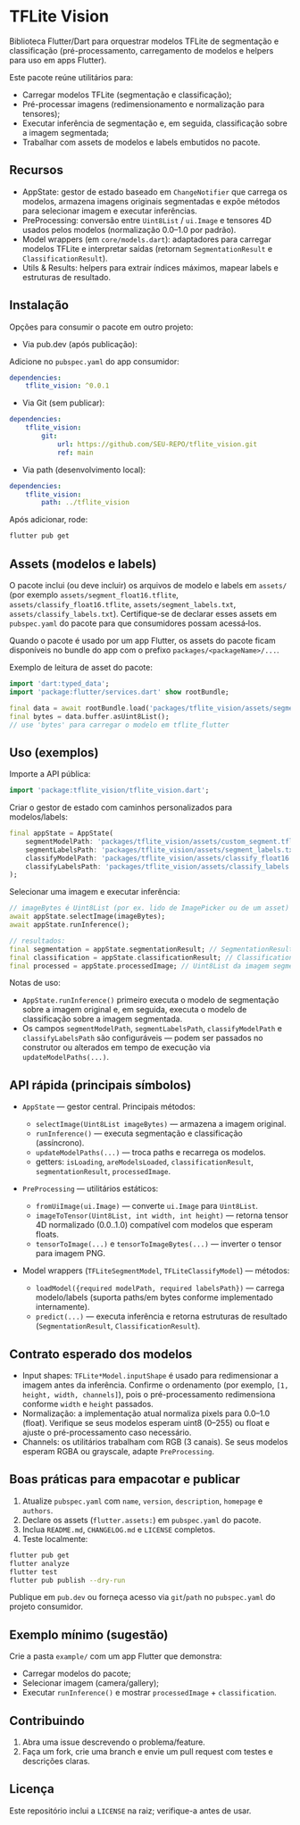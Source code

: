 <!--
This README describes the package. If you publish this package to pub.dev,
this README's contents appear on the landing page for your package.

For information about how to write a good package README, see the guide for
[writing package pages](https://dart.dev/tools/pub/writing-package-pages).

For general information about developing packages, see the Dart guide for
[creating packages](https://dart.dev/guides/libraries/create-packages)
and the Flutter guide for
[developing packages and plugins](https://flutter.dev/to/develop-packages).
-->
# TFLite Vision

Biblioteca Flutter/Dart para orquestrar modelos TFLite de segmentação e
classificação (pré-processamento, carregamento de modelos e helpers para uso
em apps Flutter).

Este pacote reúne utilitários para:

- Carregar modelos TFLite (segmentação e classificação);
- Pré-processar imagens (redimensionamento e normalização para tensores);
- Executar inferência de segmentação e, em seguida, classificação sobre a imagem segmentada;
- Trabalhar com assets de modelos e labels embutidos no pacote.

## Recursos

- AppState: gestor de estado baseado em `ChangeNotifier` que carrega os modelos, armazena imagens originais segmentadas e expõe métodos para selecionar imagem e executar inferências.
- PreProcessing: conversão entre `Uint8List` / `ui.Image` e tensores 4D usados pelos modelos (normalização 0.0–1.0 por padrão).
- Model wrappers (em `core/models.dart`): adaptadores para carregar modelos TFLite e interpretar saídas (retornam `SegmentationResult` e `ClassificationResult`).
- Utils & Results: helpers para extrair índices máximos, mapear labels e estruturas de resultado.

## Instalação

Opções para consumir o pacote em outro projeto:

- Via pub.dev (após publicação):

Adicione no `pubspec.yaml` do app consumidor:

```yaml
dependencies:
    tflite_vision: ^0.0.1
```

- Via Git (sem publicar):

```yaml
dependencies:
    tflite_vision:
        git:
            url: https://github.com/SEU-REPO/tflite_vision.git
            ref: main
```

- Via path (desenvolvimento local):

```yaml
dependencies:
    tflite_vision:
        path: ../tflite_vision
```

Após adicionar, rode:

```bash
flutter pub get
```

## Assets (modelos e labels)

O pacote inclui (ou deve incluir) os arquivos de modelo e labels em
`assets/` (por exemplo `assets/segment_float16.tflite`,
`assets/classify_float16.tflite`, `assets/segment_labels.txt`,
`assets/classify_labels.txt`). Certifique-se de declarar esses assets em
`pubspec.yaml` do pacote para que consumidores possam acessá‑los.

Quando o pacote é usado por um app Flutter, os assets do pacote ficam
disponíveis no bundle do app com o prefixo `packages/<packageName>/...`.

Exemplo de leitura de asset do pacote:

```dart
import 'dart:typed_data';
import 'package:flutter/services.dart' show rootBundle;

final data = await rootBundle.load('packages/tflite_vision/assets/segment_float16.tflite');
final bytes = data.buffer.asUint8List();
// use 'bytes' para carregar o modelo em tflite_flutter
```

## Uso (exemplos)

Importe a API pública:

```dart
import 'package:tflite_vision/tflite_vision.dart';
```

Criar o gestor de estado com caminhos personalizados para modelos/labels:

```dart
final appState = AppState(
    segmentModelPath: 'packages/tflite_vision/assets/custom_segment.tflite',
    segmentLabelsPath: 'packages/tflite_vision/assets/segment_labels.txt',
    classifyModelPath: 'packages/tflite_vision/assets/classify_float16.tflite',
    classifyLabelsPath: 'packages/tflite_vision/assets/classify_labels.txt',
);
```

Selecionar uma imagem e executar inferência:

```dart
// imageBytes é Uint8List (por ex. lido de ImagePicker ou de um asset)
await appState.selectImage(imageBytes);
await appState.runInference();

// resultados:
final segmentation = appState.segmentationResult; // SegmentationResult?
final classification = appState.classificationResult; // ClassificationResult?
final processed = appState.processedImage; // Uint8List da imagem segmentada
```

Notas de uso:

- `AppState.runInference()` primeiro executa o modelo de segmentação sobre a imagem original e, em seguida, executa o modelo de classificação sobre a imagem segmentada.
- Os campos `segmentModelPath`, `segmentLabelsPath`, `classifyModelPath` e `classifyLabelsPath` são configuráveis — podem ser passados no construtor ou alterados em tempo de execução via `updateModelPaths(...)`.

## API rápida (principais símbolos)

- `AppState` — gestor central. Principais métodos:
  - `selectImage(Uint8List imageBytes)` — armazena a imagem original.
  - `runInference()` — executa segmentação e classificação (assíncrono).
  - `updateModelPaths(...)` — troca paths e recarrega os modelos.
  - getters: `isLoading`, `areModelsLoaded`, `classificationResult`,  `segmentationResult`, `processedImage`.

- `PreProcessing` — utilitários estáticos:
  - `fromUiImage(ui.Image)` — converte `ui.Image` para `Uint8List`.
  - `imageToTensor(Uint8List, int width, int height)` — retorna tensor 4D normalizado (0.0..1.0) compatível com modelos que esperam floats.
  - `tensorToImage(...)` e `tensorToImageBytes(...)` — inverter o tensor para imagem PNG.

- Model wrappers (`TFLiteSegmentModel`, `TFLiteClassifyModel`) — métodos:
  - `loadModel({required modelPath, required labelsPath})` — carrega modelo/labels (suporta paths/em bytes conforme implementado internamente).
  - `predict(...)` — executa inferência e retorna estruturas de resultado (`SegmentationResult`, `ClassificationResult`).

## Contrato esperado dos modelos

- Input shapes: `TFLite*Model.inputShape` é usado para redimensionar a imagem antes da inferência. Confirme o ordenamento (por exemplo, `[1, height, width, channels]`), pois o pré-processamento redimensiona conforme `width` e `height` passados.
- Normalização: a implementação atual normaliza pixels para 0.0–1.0 (float). Verifique se seus modelos esperam uint8 (0–255) ou float e ajuste o pré-processamento caso necessário.
- Channels: os utilitários trabalham com RGB (3 canais). Se seus modelos esperam RGBA ou grayscale, adapte `PreProcessing`.

## Boas práticas para empacotar e publicar

1. Atualize `pubspec.yaml` com `name`, `version`, `description`, `homepage` e `authors`.
2. Declare os assets (`flutter.assets:`) em `pubspec.yaml` do pacote.
3. Inclua `README.md`, `CHANGELOG.md` e `LICENSE` completos.
4. Teste localmente:

```bash
flutter pub get
flutter analyze
flutter test
flutter pub publish --dry-run
```

Publique em `pub.dev` ou forneça acesso via `git`/`path` no `pubspec.yaml` do projeto consumidor.

## Exemplo mínimo (sugestão)

Crie a pasta `example/` com um app Flutter que demonstra:

- Carregar modelos do pacote;
- Selecionar imagem (camera/gallery);
- Executar `runInference()` e mostrar `processedImage` + `classification`.

## Contribuindo

1. Abra uma issue descrevendo o problema/feature.
2. Faça um fork, crie uma branch e envie um pull request com testes e descrições claras.

## Licença

Este repositório inclui a `LICENSE` na raiz; verifique-a antes de usar.
